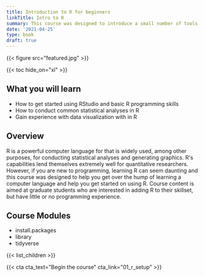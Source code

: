 ```yaml
---
title: Introduction to R for beginners
linkTitle: Intro to R
summary: This course was designed to introduce a small number of tools in R that are relevant to the ANOVA in R course.
date: '2021-04-25'
type: book
draft: true
---
```


{{< figure src="featured.jpg" >}}

{{< toc hide_on="xl" >}}

## What you will learn

- How to get started using RStudio and basic R programming skills
- How to conduct common statistical analyses in R
- Gain experience with data visualization with in R

## Overview

R is a powerful computer language for that is widely used, among other purposes, for conducting statistical analyses and generating graphics. R's capabilities lend themselves extremely well for quantitative researchers. However, if you are new to programming, learning R can seem daunting and this course was designed to help you get over the hump of learning a computer language and help you get started on using R. Course content is aimed at graduate students who are interested in adding R to their skillset, but have little or no programming experience.

## Course Modules
- install.packages
- library
- tidyverse



{{< list_children >}}

<!-- ## Meet your instructor
{{< mention "admin" >}}

## FAQs
{{< spoiler text="Are there prerequisites?" >}}
There are no prequisites, but a background in upper division or graduate level statistics will come in handy.
{{< /spoiler >}}

{{< spoiler text="How often do the courses run?" >}}
Continuously, at your own pace.
{{< /spoiler >}} -->

{{< cta cta_text="Begin the course" cta_link="01_r_setup" >}}
